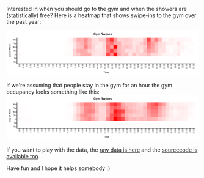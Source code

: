 Interested in when you should go to the gym and when the showers are (statistically) free? 
Here is a heatmap that shows swipe-ins to the gym over the past year:

![](gym-swipe-in-heatmap.png)

If we're assuming that people stay in the gym for an hour the gym occupancy looks something like this:
![](gym-occupancy-heatmap.png)

If you want to play with the data, the [raw data is here](resources/gyminout.csv) and the
[sourcecode is available too](src/gymheatmap/core.clj).

Have fun and I hope it helps somebody :)
